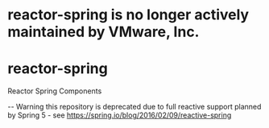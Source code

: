 # reactor-spring is no longer actively maintained by VMware, Inc.

reactor-spring
==============

Reactor Spring Components

-- Warning this repository is deprecated due to full reactive support planned by Spring 5 - see https://spring.io/blog/2016/02/09/reactive-spring

